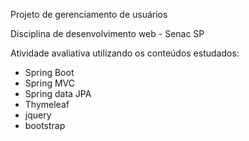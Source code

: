 Projeto de gerenciamento de usuários

Disciplina de desenvolvimento web - Senac SP

Atividade avaliativa utilizando os conteúdos estudados:

- Spring Boot
- Spring MVC
- Spring data JPA
- Thymeleaf
- jquery
- bootstrap
